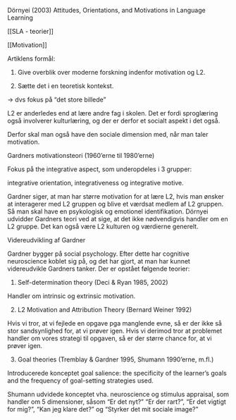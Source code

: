 Dörnyei (2003) Attitudes, Orientations, and Motivations in Language Learning 

[[SLA - teorier]]

  [[Motivation]]

Artiklens formål: 

1.  Give overblik over moderne forskning indenfor motivation og L2.
    
2.  Sætte det i en teoretisk kontekst. 
    

→ dvs fokus på “det store billede”

  
  

L2 er anderledes end at lære andre fag i skolen. Det er fordi sproglæring også involverer kulturlæring, og der er derfor et socialt aspekt i det også. 

Derfor skal man også have den sociale dimension med, når man taler motivation. 

  

Gardners motivationsteori (1960’erne til 1980’erne)

Fokus på the integrative aspect, som underopdeles i 3 grupper: 

integrative orientation, integrativeness og integrative motive. 

Gardner siger, at man har større motivation for at lære L2, hvis man ønsker at interagerer med L2 gruppen og blive et værdsat medlem af L2 gruppen. Så man skal have en psykologisk og emotionel identifikation. Dörnyei udvidder Gardners teori ved at sige, at det ikke nødvendigvis handler om en L2 gruppe. Det kan også være L2 kulturen og værdierne generelt. 

  

Videreudvikling af Gardner

Gardner bygger på social psychology. Efter dette har cognitive neuroscience koblet sig på, og det har gjort, at man har kunnet videreudvikle Gardners tanker. Der er opstået følgende teorier: 

  

1.  Self-determination theory (Deci & Ryan 1985, 2002)
    

Handler om intrinsic og extrinsic motivation. 

  

2.  L2 Motivation and Attribution Theory (Bernard Weiner 1992)
    

Hvis vi tror, at vi fejlede en opgave pga manglende evne, så er der ikke så stor sandsynlighed for, at vi prøver igen. Hvis vi derimod tror at problemet handler om vores strategi til opgaven, så er der større chance for, at vi prøver igen. 

  

3.  Goal theories (Tremblay & Gardner 1995, Shumann 1990’erne, m.fl.)
    

Introducerede konceptet goal salience: the specificity of the learner’s goals and the frequency of goal-setting strategies used. 

Shumann udvidede konceptet vha. neuroscience og stimulus appraisal, som handler om 5 dimensioner, såsom “Er det nyt?” “Er der rart?”, “Er det vigtigt for mig?”, “Kan jeg klare det?” og “Styrker det mit sociale image?”



